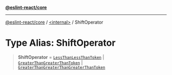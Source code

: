 [**@eslint-react/core**](../../README.md)

***

[@eslint-react/core](../../README.md) / [\<internal\>](../README.md) / ShiftOperator

# Type Alias: ShiftOperator

> **ShiftOperator** = [`LessThanLessThanToken`](../enumerations/SyntaxKind.md#lessthanlessthantoken) \| [`GreaterThanGreaterThanToken`](../enumerations/SyntaxKind.md#greaterthangreaterthantoken) \| [`GreaterThanGreaterThanGreaterThanToken`](../enumerations/SyntaxKind.md#greaterthangreaterthangreaterthantoken)
